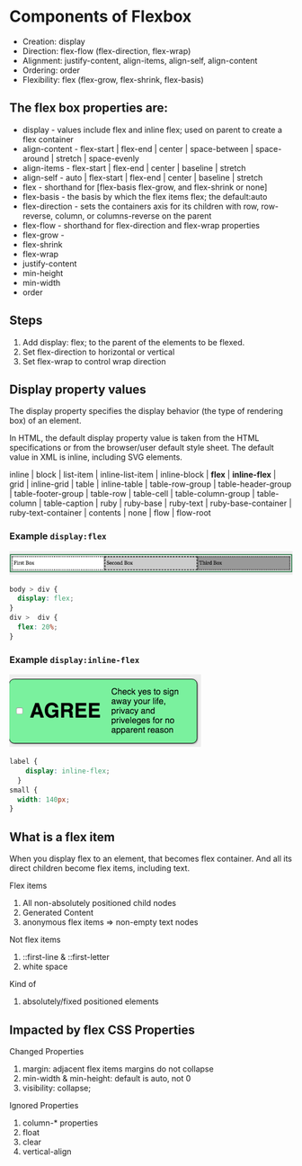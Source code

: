 # Components of Flexbox

* Creation: display
* Direction: flex-flow (flex-direction, flex-wrap)
* Alignment: justify-content, align-items, align-self, align-content
* Ordering: order
* Flexibility: flex (flex-grow, flex-shrink, flex-basis)

## The flex box properties are:

* display - values include flex and inline flex; used on parent to create a flex container
* align-content - flex-start | flex-end | center | space-between | space-around | stretch | space-evenly
* align-items - flex-start | flex-end | center | baseline | stretch
* align-self - auto | flex-start | flex-end | center | baseline | stretch
* flex - shorthand for [flex-basis flex-grow, and flex-shrink or none]
* flex-basis - the basis by which the flex items flex; the default:auto
* flex-direction - sets the containers axis for its children with row, row-reverse, column, or columns-reverse on the parent
* flex-flow - shorthand for flex-direction and flex-wrap properties
* flex-grow - 
* flex-shrink
* flex-wrap
* justify-content
* min-height
* min-width
* order

## Steps

1. Add display: flex; to the parent of the elements to be flexed.
2. Set flex-direction to horizontal or vertical
3. Set flex-wrap to control wrap direction

## Display property values 

The display property specifies the display behavior (the type of rendering box) of an element.

In HTML, the default display property value is taken from the HTML specifications or from the browser/user default style sheet. The default value in XML is inline, including SVG elements.

inline | block | list-item | inline-list-item | inline-block | **flex** | **inline-flex** | grid | inline-grid | table | inline-table | table-row-group | table-header-group | table-footer-group | table-row | table-cell | table-column-group | table-column | table-caption | ruby | ruby-base | ruby-text | ruby-base-container | ruby-text-container | contents | none | flow | flow-root

### Example `display:flex`

![display-property-example](../display-property-example.png)

```css
body > div {
  display: flex;
}
div >  div {
  flex: 20%;
}
```
### Example `display:inline-flex`

![display-inline-flex](../display-inline-flex.png)

```css
label {
    display: inline-flex;
  }
small {
  width: 140px;
}
```

## What is a flex item

When you display flex to an element, that becomes flex container. And all its direct children become flex items, including text. 

Flex items

1. All non-absolutely positioned child nodes
2. Generated Content
3. anonymous flex items => non-empty text nodes

Not flex items

1. ::first-line & ::first-letter
2. white space

Kind of

1. absolutely/fixed positioned elements

## Impacted by flex CSS Properties 

Changed Properties

1. margin: adjacent flex items margins do not collapse
2. min-width & min-height: default is auto, not 0
3. visibility: collapse;

Ignored Properties

1. column-* properties
2. float
3. clear
4. vertical-align